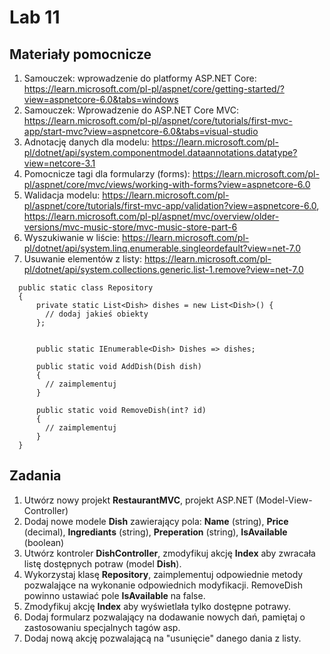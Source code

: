# Lab 11

## Materiały pomocnicze
1.	Samouczek: wprowadzenie do platformy ASP.NET Core: https://learn.microsoft.com/pl-pl/aspnet/core/getting-started/?view=aspnetcore-6.0&tabs=windows
2.	Samouczek: Wprowadzenie do ASP.NET Core MVC: https://learn.microsoft.com/pl-pl/aspnet/core/tutorials/first-mvc-app/start-mvc?view=aspnetcore-6.0&tabs=visual-studio 
3.	Adnotację danych dla modelu:  https://learn.microsoft.com/pl-pl/dotnet/api/system.componentmodel.dataannotations.datatype?view=netcore-3.1 
4.	Pomocnicze tagi dla formularzy (forms): https://learn.microsoft.com/pl-pl/aspnet/core/mvc/views/working-with-forms?view=aspnetcore-6.0 
5.	Walidacja modelu: https://learn.microsoft.com/pl-pl/aspnet/core/tutorials/first-mvc-app/validation?view=aspnetcore-6.0, https://learn.microsoft.com/pl-pl/aspnet/mvc/overview/older-versions/mvc-music-store/mvc-music-store-part-6 
6.	Wyszukiwanie w liście: https://learn.microsoft.com/pl-pl/dotnet/api/system.linq.enumerable.singleordefault?view=net-7.0 
7.	Usuwanie elementów z listy: https://learn.microsoft.com/pl-pl/dotnet/api/system.collections.generic.list-1.remove?view=net-7.0 

```Csharp
  public static class Repository
  {
      private static List<Dish> dishes = new List<Dish>() {
        // dodaj jakieś obiekty
      };


      public static IEnumerable<Dish> Dishes => dishes;

      public static void AddDish(Dish dish)
      {
        // zaimplementuj
      }

      public static void RemoveDish(int? id)
      {
        // zaimplementuj
      }
  }
```

## Zadania
1. Utwórz nowy projekt **RestaurantMVC**, projekt ASP.NET (Model-View-Controller)
2. Dodaj nowe modele **Dish** zawierający pola: 
**Name** (string), **Price** (decimal), **Ingrediants** (string), **Preperation** (string), **IsAvailable** (boolean)
3. Utwórz kontroler **DishController**, zmodyfikuj akcję **Index** aby zwracała listę dostępnych potraw (model **Dish**). 
4. Wykorzystaj klasę **Repository**, zaimplementuj odpowiednie metody pozwalające na wykonanie odpowiednich modyfikacji. 
RemoveDish powinno ustawiać pole **IsAvailable** na false.
5. Zmodyfikuj akcję **Index** aby wyświetlała tylko dostępne potrawy.
6. Dodaj formularz pozwalający na dodawanie nowych dań, pamiętaj o zastosowaniu specjalnych tagów asp.
7. Dodaj nową akcję pozwalającą na "usunięcie" danego dania z listy.
